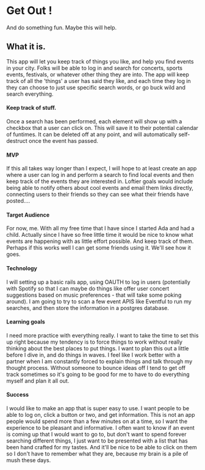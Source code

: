 # Get Out !
And do something fun.  Maybe this will help.

## What it is.
This app will let you keep track of things you like, and help you find events in your city.
Folks will be able to log in and search for concerts, sports events, festivals, or whatever other thing they are into.  The app will keep track of all the 'things' a user has said they like, and each time they log in they can choose to just use specific search words, or go buck wild and search everything.  

#### Keep track of stuff.
Once a search has been performed, each element will show up with a checkbox that a user can click on.  This will save it to their potential calendar of funtimes.  It can be deleted off at any point, and will automatically self-destruct once the event has passed.  

#### MVP
If this all takes way longer than I expect, I will hope to at least create an app where a user can log in and perform a search to find local events and then keep track of the events they are interested in.  Loftier goals would include being able to notify others about cool events and email them links directly, connecting users to their friends so they can see what their friends have posted....

#### Target Audience
For now, me.  With all my free time that I have since I started Ada and had a child.  Actually since I have so free little time it would be nice to know what events are happening with as little effort possible.  And keep track of them.  Perhaps if this works well I can get some friends using it. We'll see how it goes.

#### Technology
I will setting up a basic rails app, using OAUTH to log in users (potentially with Spotify so that I can maybe do things like offer user concert suggestions based on music preferences - that will take some poking around). I am going to try to scan a few event APIS like Eventful to run my searches, and then store the information in a postgres database.

#### Learning goals
I need more practice with everything really.  I want to take the time to set this up right because my tendency is to force things to work without really thinking about the best places to put things.  I want to plan this out a little before I dive in, and do things in waves.  I feel like I work better with a partner when I am constantly forced to explain things and talk through my thought process.  Without someone to bounce ideas off I tend to get off track sometimes so it's going to be good for me to have to do everything myself and plan it all out.

#### Success
I would like to make an app that is super easy to use.  I want people to be able to log on, click a button or two, and get information.  This is not an app people would spend more than a few minutes on at a time, so I want the experience to be pleasant and informative.  I often want to know if an event is coming up that I would want to go to, but don't want to spend forever searching different things, I just want to be presented with a list that has been hand crafted for my tastes.  And it'll be nice to be able to click on them so I don't have to remember what they are, because my brain is a pile of mush these days.
